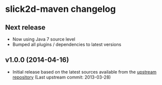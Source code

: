 # slick2d-maven changelog

## Next release

* Now using Java 7 source level
* Bumped all plugins / dependencies to latest versions

## v1.0.0 (2014-04-16)

* Initial release based on the latest sources available from the [upstream repository](https://bitbucket.org/kevglass/slick/) (Last upstream commit: 2013-03-28)
